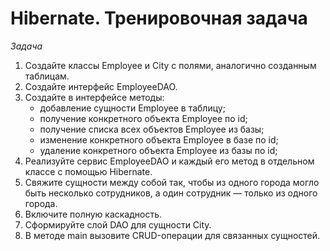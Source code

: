 # Hibernate. Тренировочная задача

<i>Задача</i><br>

1. Создайте классы Employee и City с полями, аналогично созданным таблицам.
2. Создайте интерфейс EmployeeDAO.
3. Создайте в интерфейсе методы:
    * добавление сущности Employee в таблицу;
    * получение конкретного объекта Employee по id;
    * получение списка всех объектов Employee из базы;
    * изменение конкретного объекта Employee в базе по id;
    * удаление конкретного объекта Employee из базы по id;
4. Реализуйте сервис EmployeeDAO и каждый его метод в отдельном классе с помощью Hibernate.
5. Свяжите сущности между собой так, чтобы из одного города могло быть несколько сотрудников, а один сотрудник — только из одного города.
6. Включите полную каскадность.
7. Сформируйте слой DAO для сущности City.
8. В методе main вызовите CRUD-операции для связанных сущностей.
